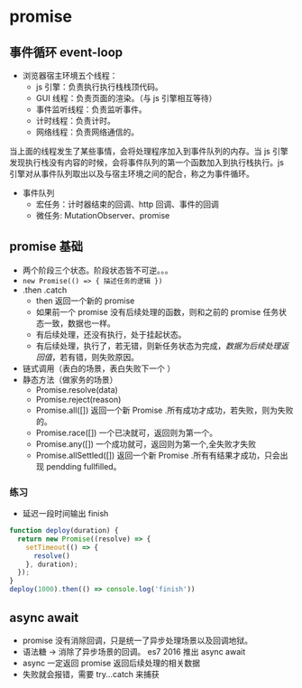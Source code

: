 # promise

## 事件循环 event-loop

- 浏览器宿主环境五个线程：
    - js 引擎：负责执行执行栈栈顶代码。
    - GUI 线程：负责页面的渲染。（与 js 引擎相互等待）
    - 事件监听线程：负责监听事件。
    - 计时线程：负责计时。
    - 网络线程：负责网络通信的。

当上面的线程发生了某些事情，会将处理程序加入到事件队列的内存。当 js 引擎发现执行栈没有内容的时候，会将事件队列的第一个函数加入到执行栈执行。js 引擎对从事件队列取出以及与宿主环境之间的配合，称之为事件循环。

- 事件队列
    - 宏任务：计时器结束的回调、http 回调、事件的回调
    - 微任务: MutationObserver、promise

## promise 基础

- 两个阶段三个状态。阶段状态皆不可逆。。。
- `new Promise(() => { 描述任务的逻辑 })`
- .then .catch
    - then 返回一个新的 promise
    - 如果前一个 promise 没有后续处理的函数，则和之前的 promise 任务状态一致，数据也一样。
    - 有后续处理，还没有执行，处于挂起状态。
    - 有后续处理，执行了，若无错，则新任务状态为完成，*数据为后续处理返回值*，若有错，则失败原因。
- 链式调用（表白的场景，表白失败下一个 ）
- 静态方法（做家务的场景）
    - Promise.resolve(data)
    - Promise.reject(reason)
    - Promise.all([]) 返回一个新 Promise .所有成功才成功，若失败，则为失败的。
    - Promise.race([]) 一个已决就可，返回则为第一个。
    - Promise.any([]) 一个成功就可，返回则为第一个,全失败才失败
    - Promise.allSettled([]) 返回一个新 Promise .所有有结果才成功，只会出现 pendding fullfilled。

### 练习

- 延迟一段时间输出 finish

```js
function deploy(duration) {
  return new Promise((resolve) => {
    setTimeout(() => {
      resolve()
    }, duration);
  });
}
deploy(1000).then(() => console.log('finish'))
```

## async await

- promise 没有消除回调，只是统一了异步处理场景以及回调地狱。
- 语法糖 -> 消除了异步场景的回调。 es7 2016 推出 async await
- async 一定返回 promise 返回后续处理的相关数据
- 失败就会报错，需要 try...catch 来捕获
